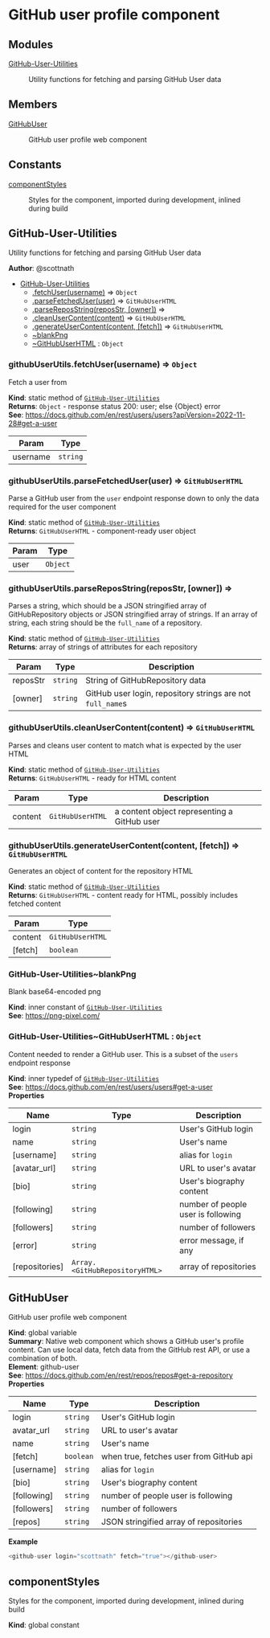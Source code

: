# GitHub user profile component

## Modules

<dl>
<dt><a href="#module_GitHub-User-Utilities">GitHub-User-Utilities</a></dt>
<dd><p>Utility functions for fetching and parsing GitHub User data</p>
</dd>
</dl>

## Members

<dl>
<dt><a href="#GitHubUser">GitHubUser</a></dt>
<dd><p>GitHub user profile web component</p>
</dd>
</dl>

## Constants

<dl>
<dt><a href="#componentStyles">componentStyles</a></dt>
<dd><p>Styles for the component, imported during development, inlined during build</p>
</dd>
</dl>

<a name="module_GitHub-User-Utilities"></a>

## GitHub-User-Utilities
Utility functions for fetching and parsing GitHub User data

**Author**: @scottnath  

* [GitHub-User-Utilities](#module_GitHub-User-Utilities)
    * [.fetchUser(username)](#module_GitHub-User-Utilities.fetchUser) ⇒ <code>Object</code>
    * [.parseFetchedUser(user)](#module_GitHub-User-Utilities.parseFetchedUser) ⇒ <code>GitHubUserHTML</code>
    * [.parseReposString(reposStr, [owner])](#module_GitHub-User-Utilities.parseReposString) ⇒
    * [.cleanUserContent(content)](#module_GitHub-User-Utilities.cleanUserContent) ⇒ <code>GitHubUserHTML</code>
    * [.generateUserContent(content, [fetch])](#module_GitHub-User-Utilities.generateUserContent) ⇒ <code>GitHubUserHTML</code>
    * [~blankPng](#module_GitHub-User-Utilities..blankPng)
    * [~GitHubUserHTML](#module_GitHub-User-Utilities..GitHubUserHTML) : <code>Object</code>

<a name="module_GitHub-User-Utilities.fetchUser"></a>

### githubUserUtils.fetchUser(username) ⇒ <code>Object</code>
Fetch a user from

**Kind**: static method of [<code>GitHub-User-Utilities</code>](#module_GitHub-User-Utilities)  
**Returns**: <code>Object</code> - response status 200:  user; else {Object} error  
**See**: https://docs.github.com/en/rest/users/users?apiVersion=2022-11-28#get-a-user  

| Param | Type |
| --- | --- |
| username | <code>string</code> | 

<a name="module_GitHub-User-Utilities.parseFetchedUser"></a>

### githubUserUtils.parseFetchedUser(user) ⇒ <code>GitHubUserHTML</code>
Parse a GitHub user from the `user` endpoint response down to 
 only the data required for the user component

**Kind**: static method of [<code>GitHub-User-Utilities</code>](#module_GitHub-User-Utilities)  
**Returns**: <code>GitHubUserHTML</code> - component-ready user object  

| Param | Type |
| --- | --- |
| user | <code>Object</code> | 

<a name="module_GitHub-User-Utilities.parseReposString"></a>

### githubUserUtils.parseReposString(reposStr, [owner]) ⇒
Parses a string, which should be a JSON stringified array of GitHubRepository 
 objects or JSON stringified array of strings. If an array of string, 
 each string should be the `full_name` of a repository.

**Kind**: static method of [<code>GitHub-User-Utilities</code>](#module_GitHub-User-Utilities)  
**Returns**: array of strings of attributes for each repository  

| Param | Type | Description |
| --- | --- | --- |
| reposStr | <code>string</code> | String of GitHubRepository data |
| [owner] | <code>string</code> | GitHub user login, repository strings are not `full_name`s |

<a name="module_GitHub-User-Utilities.cleanUserContent"></a>

### githubUserUtils.cleanUserContent(content) ⇒ <code>GitHubUserHTML</code>
Parses and cleans user content to match what is expected by the user HTML

**Kind**: static method of [<code>GitHub-User-Utilities</code>](#module_GitHub-User-Utilities)  
**Returns**: <code>GitHubUserHTML</code> - ready for HTML content  

| Param | Type | Description |
| --- | --- | --- |
| content | <code>GitHubUserHTML</code> | a content object representing a GitHub user |

<a name="module_GitHub-User-Utilities.generateUserContent"></a>

### githubUserUtils.generateUserContent(content, [fetch]) ⇒ <code>GitHubUserHTML</code>
Generates an object of content for the repository HTML

**Kind**: static method of [<code>GitHub-User-Utilities</code>](#module_GitHub-User-Utilities)  
**Returns**: <code>GitHubUserHTML</code> - content ready for HTML, possibly includes fetched content  

| Param | Type |
| --- | --- |
| content | <code>GitHubUserHTML</code> | 
| [fetch] | <code>boolean</code> | 

<a name="module_GitHub-User-Utilities..blankPng"></a>

### GitHub-User-Utilities~blankPng
Blank base64-encoded png

**Kind**: inner constant of [<code>GitHub-User-Utilities</code>](#module_GitHub-User-Utilities)  
**See**: https://png-pixel.com/  
<a name="module_GitHub-User-Utilities..GitHubUserHTML"></a>

### GitHub-User-Utilities~GitHubUserHTML : <code>Object</code>
Content needed to render a GitHub user. This is a subset of the `users` endpoint response

**Kind**: inner typedef of [<code>GitHub-User-Utilities</code>](#module_GitHub-User-Utilities)  
**See**: https://docs.github.com/en/rest/users/users#get-a-user  
**Properties**

| Name | Type | Description |
| --- | --- | --- |
| login | <code>string</code> | User's GitHub login |
| name | <code>string</code> | User's name |
| [username] | <code>string</code> | alias for `login` |
| [avatar_url] | <code>string</code> | URL to user's avatar |
| [bio] | <code>string</code> | User's biography content |
| [following] | <code>string</code> | number of people user is following |
| [followers] | <code>string</code> | number of followers |
| [error] | <code>string</code> | error message, if any |
| [repositories] | <code>Array.&lt;GitHubRepositoryHTML&gt;</code> | array of repositories |

<a name="GitHubUser"></a>

## GitHubUser
GitHub user profile web component

**Kind**: global variable  
**Summary**: Native web component which shows a GitHub user's profile content. Can use local data, 
 fetch data from the GitHub rest API, or use a combination of both.  
**Element**: github-user  
**See**: https://docs.github.com/en/rest/repos/repos#get-a-repository  
**Properties**

| Name | Type | Description |
| --- | --- | --- |
| login | <code>string</code> | User's GitHub login |
| avatar_url | <code>string</code> | URL to user's avatar |
| name | <code>string</code> | User's name |
| [fetch] | <code>boolean</code> | when true, fetches user from GitHub api |
| [username] | <code>string</code> | alias for `login` |
| [bio] | <code>string</code> | User's biography content |
| [following] | <code>string</code> | number of people user is following |
| [followers] | <code>string</code> | number of followers |
| [repos] | <code>string</code> | JSON stringified array of repositories |

**Example**  
```js
<github-user login="scottnath" fetch="true"></github-user>
```
<a name="componentStyles"></a>

## componentStyles
Styles for the component, imported during development, inlined during build

**Kind**: global constant  
